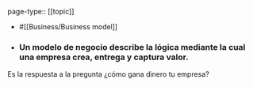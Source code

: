 page-type:: [[topic]]

- #[[Business/Business model]]

- ### Un modelo de negocio describe la lógica mediante la cual una empresa crea, entrega y captura valor.

Es la respuesta a la pregunta ¿cómo gana dinero tu empresa?



